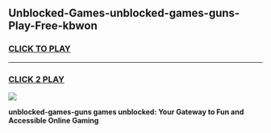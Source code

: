 
## Unblocked-Games-unblocked-games-guns-Play-Free-kbwon
<h3>
<a href="https://premium76.site?title=unblocked-games-guns&ref=21A">CLICK TO PLAY</a></h3>
<hr>

<h3>
<a href="https://premium76.site?title=unblocked-games-guns&ref=21A">CLICK 2 PLAY</a>
  
</h3>

<a href="https://premium76.site?title=unblocked-games-guns&ref=21A"><img src="https://clearcache.store/games.png"></a>


**unblocked-games-guns games unblocked: Your Gateway to Fun and Accessible Online Gaming**

